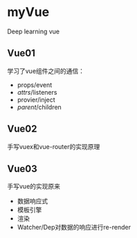 # myVue
Deep learning vue

## Vue01
学习了vue组件之间的通信：
- props/event
- $attrs/$listeners
- provier/inject
- $parent/$children

## Vue02
手写vuex和vue-router的实现原理

## Vue03
手写vue的实现原来
- 数据响应式
- 模板引擎
- 渲染
- Watcher/Dep对数据的响应进行re-render
